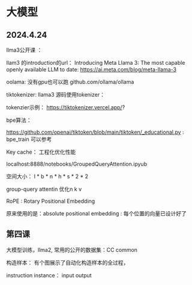 # 大模型

## 2024.4.24

llma3公开课  ：

llam3 的introduction的url：
Introducing Meta Llama 3: The most capable openly available LLM to date: https://ai.meta.com/blog/meta-llama-3


oolama: 没有gpu也可以跑
github.com/ollama/ollama


tiktokenizer:
llama3 源码使用tokenizer：

tokenzier示例：
https://tiktokenizer.vercel.app/?

bpe算法：

https://github.com/openai/tiktoken/blob/main/tiktoken/_educational.py :  bpe_train  可以参考


Key cache： 工程化优化性能

localhost:8888/notebooks/GroupedQueryAttention.ipyub  

空间大小： l * b * n * h * s  * 2 * 2

group-query attentin 优化n  k v


RoPE : Rotary Positional Embedding

原来使用的是：absolute positional embedding  : 每个位置的向量已设计好了


## 第四课

大模型训练，llma2, 常用的公开的数据集：CC  common 

构造样本： 有个图展示了自动化构造样本的全过程，  

instruction
instance： input output








